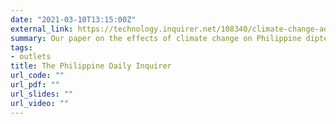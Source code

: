```yaml
---
date: "2021-03-10T13:15:00Z"
external_link: https://technology.inquirer.net/108340/climate-change-adversely-affects-philippine-hardwood-trees-study
summary: Our paper on the effects of climate change on Philippine dipterocarps featured in The Philippine Daily Inquirer!
tags:
- outlets
title: The Philippine Daily Inquirer
url_code: ""
url_pdf: ""
url_slides: ""
url_video: ""
---
```

